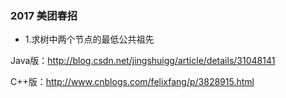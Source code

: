 ### 2017 美团春招

* 1.求树中两个节点的最低公共祖先

Java版：<http://blog.csdn.net/jingshuigg/article/details/31048141>

C++版：<http://www.cnblogs.com/felixfang/p/3828915.html>
